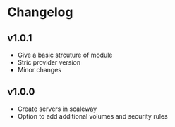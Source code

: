 # Changelog

## v1.0.1

* Give a basic strcuture of module
* Stric provider version
* Minor changes

## v1.0.0

* Create servers in scaleway
* Option to add additional volumes and security rules